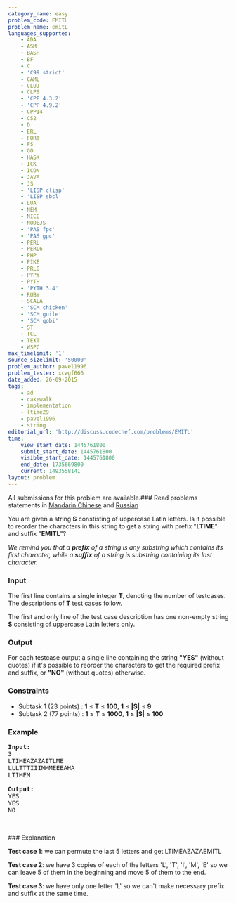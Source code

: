 ```yaml
---
category_name: easy
problem_code: EMITL
problem_name: emitL
languages_supported:
    - ADA
    - ASM
    - BASH
    - BF
    - C
    - 'C99 strict'
    - CAML
    - CLOJ
    - CLPS
    - 'CPP 4.3.2'
    - 'CPP 4.9.2'
    - CPP14
    - CS2
    - D
    - ERL
    - FORT
    - FS
    - GO
    - HASK
    - ICK
    - ICON
    - JAVA
    - JS
    - 'LISP clisp'
    - 'LISP sbcl'
    - LUA
    - NEM
    - NICE
    - NODEJS
    - 'PAS fpc'
    - 'PAS gpc'
    - PERL
    - PERL6
    - PHP
    - PIKE
    - PRLG
    - PYPY
    - PYTH
    - 'PYTH 3.4'
    - RUBY
    - SCALA
    - 'SCM chicken'
    - 'SCM guile'
    - 'SCM qobi'
    - ST
    - TCL
    - TEXT
    - WSPC
max_timelimit: '1'
source_sizelimit: '50000'
problem_author: pavel1996
problem_tester: xcwgf666
date_added: 26-09-2015
tags:
    - ad
    - cakewalk
    - implementation
    - ltime29
    - pavel1996
    - string
editorial_url: 'http://discuss.codechef.com/problems/EMITL'
time:
    view_start_date: 1445761800
    submit_start_date: 1445761800
    visible_start_date: 1445761800
    end_date: 1735669800
    current: 1493558141
layout: problem
---
```

All submissions for this problem are available.###  Read problems statements in [Mandarin Chinese](http://www.codechef.com/download/translated/LTIME29/mandarin/EMITL.pdf) and [Russian](http://www.codechef.com/download/translated/LTIME29/russian/EMITL.pdf)

You are given a string **S** constisting of uppercase Latin letters. Is it possible to reorder the characters in this string to get a string with prefix "**LTIME**" and suffix "**EMITL**"?

_We remind you that a **prefix** of a string is any substring which contains its first character, while a **suffix** of a string is substring containing its last character._

### Input

The first line contains a single integer **T**, denoting the number of testcases. The descriptions of **T** test cases follow.

The first and only line of the test case description has one non-empty string **S** consisting of uppercase Latin letters only.

### Output

For each testcase output a single line containing the string **"YES"** (without quotes) if it's possible to reorder the characters to get the required prefix and suffix, or **"NO"** (without quotes) otherwise.

### Constraints

- Subtask 1 (23 points) : **1** ≤ **T** ≤ **100**, **1** ≤ **|S|** ≤ **9**
- Subtask 2 (77 points) : **1** ≤ **T** ≤ **1000**, **1** ≤ **|S|** ≤ **100**

### Example

<pre><b>Input:</b>
<tt>3
LTIMEAZAZAITLME
LLLTTTIIIMMMEEEAHA
LTIMEM</tt>

<b>Output:</b>
<tt>YES
YES
NO</tt>


</pre>### Explanation
**Test case 1**: we can permute the last 5 letters and get LTIMEAZAZAEMITL

**Test case 2**: we have 3 copies of each of the letters 'L', 'T', 'I', 'M', 'E' so we can leave 5 of them in the beginning and move 5 of them to the end.

**Test case 3**: we have only one letter 'L' so we can't make necessary prefix and suffix at the same time.
